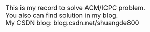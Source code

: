 <p style = "font-size: 20px">
    This is my record to solve ACM/ICPC problem.<br>
    You also can find solution in my blog.<br>
    My CSDN blog: blog.csdn.net/shuangde800
</p>
